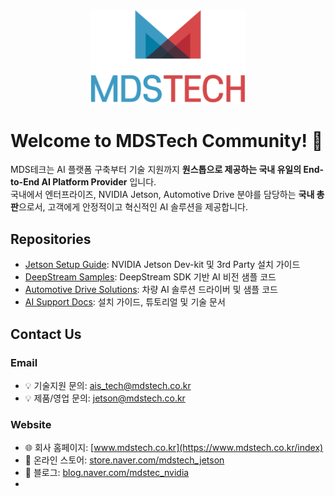 <p align="center">
  <img src="https://github.com/MDSTech-Jetson/.github/blob/myungsu/img/mdstech_logo.png?raw=true" width="250"/>
</p>

# Welcome to MDSTech Community! 👋

MDS테크는 AI 플랫폼 구축부터 기술 지원까지 **원스톱으로 제공하는 국내 유일의 End-to-End AI Platform Provider**  입니다.  
국내에서 엔터프라이즈, NVIDIA Jetson, Automotive Drive 분야를 담당하는 **국내 총판**으로서, 고객에게 안정적이고 혁신적인 AI 솔루션을 제공합니다.

## Repositories
- [Jetson Setup Guide](https://github.com/MDSTech-Jetson/Jetson-Setup-Guide): NVIDIA Jetson Dev-kit 및 3rd Party 설치 가이드
- [DeepStream Samples](https://github.com/MDSTech-Jetson/MDSTech-DeepStream-Samples): DeepStream SDK 기반 AI 비전 샘플 코드
- [Automotive Drive Solutions](https://github.com/MDSTech-Jetson/Automotive-Drive-Solutions): 차량 AI 솔루션 드라이버 및 샘플 코드
- [AI Support Docs](https://github.com/MDSTech-Jetson/AI-Support-Docs): 설치 가이드, 튜토리얼 및 기술 문서

## Contact Us

### Email
- 💡 기술지원 문의: ais_tech@mdstech.co.kr  
- 💡 제품/영업 문의: jetson@mdstech.co.kr  

### Website
- 🌐 회사 홈페이지: [www.mdstech.co.kr](https://www.mdstech.co.kr/index)  
- 🛒 온라인 스토어: [store.naver.com/mdstech_jetson](https://smartstore.naver.com/nvidia_jetson)  
- 📝 블로그: [blog.naver.com/mdstec_nvidia](https://blog.naver.com/mdstec_nvidia)
- 